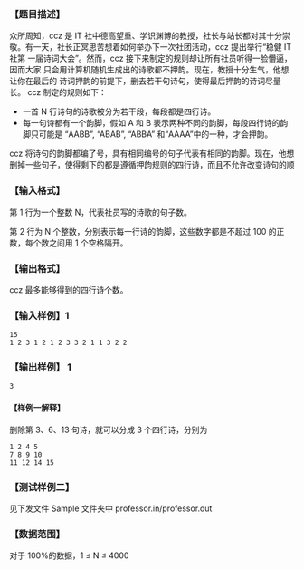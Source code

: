 ### 【题目描述】
众所周知，ccz 是 IT 社中德高望重、学识渊博的教授，社长与站长都对其十分崇
敬。有一天，社长正冥思苦想着如何举办下一次社团活动，ccz 提出举行“稳健 IT 社第
一届诗词大会”。然而，ccz 接下来制定的规则却让所有社员听得一脸懵逼，因而大家
只会用计算机随机生成出的诗歌都不押韵。现在，教授十分生气，他想让你在最后的
诗词押韵的前提下，删去若干句诗句，使得最后押韵的诗词尽量长。 
ccz 制定的规则如下： 

- 一首 N 行诗句的诗歌被分为若干段，每段都是四行诗。 
- 每一句诗都有一个韵脚，假如 A 和 B 表示两种不同的韵脚，每段四行诗的韵脚只可能是 “AABB”, “ABAB”, “ABBA” 和“AAAA”中的一种，才会押韵。 

ccz 将诗句的韵脚都编了号，具有相同编号的句子代表有相同的韵脚。现在，他想删掉一些句子，使得剩下的都是遵循押韵规则的四行诗，而且不允许改变诗句的顺

### 【输入格式】
第 1 行为一个整数 N，代表社员写的诗歌的句子数。 

第 2 行为 N 个整数，分别表示每一行诗的韵脚，这些数字都是不超过 100 的正数，每个数之间用 1 个空格隔开。 
### 【输出格式】
ccz 最多能够得到的四行诗个数。 
 

### 【输入样例】1

```plaintext
15 
1 2 3 1 2 1 2 3 3 2 1 1 3 2 2 
```

### 【输出样例】 1

```plaintext
3
```
 
#### 【样例一解释】 
删除第 3、6、13 句诗，就可以分成 3 个四行诗，分别为 

```plaintext
1 2 4 5 
7 8 9 10 
11 12 14 15 
```

### 【测试样例二】 

见下发文件 Sample 文件夹中 professor.in/professor.out 

### 【数据范围】

对于 100%的数据，1 ≤ N ≤ 4000 
